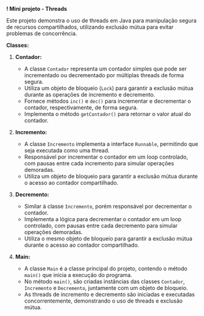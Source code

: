 **! Mini projeto - Threads**

Este projeto demonstra o uso de threads em Java para manipulação segura de recursos compartilhados, utilizando exclusão mútua para evitar problemas de concorrência.

**Classes:**

1. **Contador:**
    - A classe `Contador` representa um contador simples que pode ser incrementado ou decrementado por múltiplas threads de forma segura.
    - Utiliza um objeto de bloqueio (`Lock`) para garantir a exclusão mútua durante as operações de incremento e decremento.
    - Fornece métodos `inc()` e `dec()` para incrementar e decrementar o contador, respectivamente, de forma segura.
    - Implementa o método `getContador()` para retornar o valor atual do contador.

2. **Incremento:**
    - A classe `Incremento` implementa a interface `Runnable`, permitindo que seja executada como uma thread.
    - Responsável por incrementar o contador em um loop controlado, com pausas entre cada incremento para simular operações demoradas.
    - Utiliza um objeto de bloqueio para garantir a exclusão mútua durante o acesso ao contador compartilhado.

3. **Decremento:**
    - Similar à classe `Incremento`, porém responsável por decrementar o contador.
    - Implementa a lógica para decrementar o contador em um loop controlado, com pausas entre cada decremento para simular operações demoradas.
    - Utiliza o mesmo objeto de bloqueio para garantir a exclusão mútua durante o acesso ao contador compartilhado.

4. **Main:**
    - A classe `Main` é a classe principal do projeto, contendo o método `main()` que inicia a execução do programa.
    - No método `main()`, são criadas instâncias das classes `Contador`, `Incremento` e `Decremento`, juntamente com um objeto de bloqueio.
    - As threads de incremento e decremento são iniciadas e executadas concorrentemente, demonstrando o uso de threads e exclusão mútua.